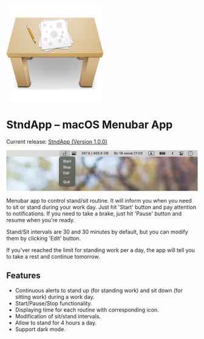 ![Header](screenshots/header.png)

# StndApp – macOS Menubar App

Current release: [StndApp (Version 1.0.0)](https://github.com/WasAlexHere/stndApp/releases/tag/1.0.0)

![Screenshot](screenshots/screenshot.png)

Menubar app to control stand/sit routine. It will inform you when you need to sit or stand during your work day.
Just hit 'Start' button and pay attention to notifications. If you need to take a brake, just hit 'Pause' button and resume when you're ready.

Stand/Sit intervals are 30 and 30 minutes by default, but you can modify them by clicking 'Edit' button.

If you'ver reached the limit for standing work per a day, the app will tell you to take a rest and continue tomorrow.

## Features
- Continuous alerts to stand up (for standing work) and sit down (for sitting work) during a work day.
- Start/Pause/Stop functionality.
- Displaying time for each routine with corresponding icon.
- Modification of sit/stand intervals.
- Allow to stand for 4 hours a day.
- Support dark mode.
